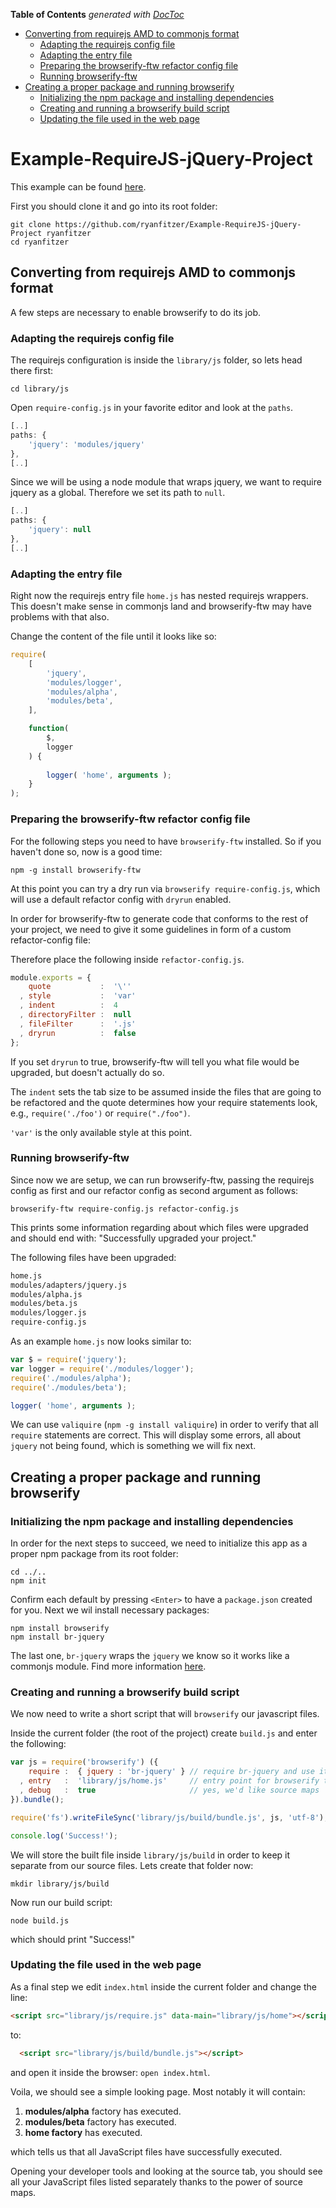 **Table of Contents**  *generated with [DocToc](http://doctoc.herokuapp.com/)*

- [Converting from requirejs AMD to commonjs format](#converting-from-requirejs-amd-to-commonjs-format)
  - [Adapting the requirejs config file](#adapting-the-requirejs-config-file)
  - [Adapting the entry file](#adapting-the-entry-file)
  - [Preparing the browserify-ftw refactor config file](#preparing-the-browserify-ftw-refactor-config-file)
  - [Running browserify-ftw](#running-browserify-ftw)
- [Creating a proper package and running browserify](#creating-a-proper-package-and-running-browserify)
  - [Initializing the npm package and installing dependencies](#initializing-the-npm-package-and-installing-dependencies)
  - [Creating and running a browserify build script](#creating-and-running-a-browserify-build-script)
  - [Updating the file used in the web page](#updating-the-file-used-in-the-web-page)

# Example-RequireJS-jQuery-Project

This example can be found [here](https://github.com/ryanfitzer/Example-RequireJS-jQuery-Project).

First you should clone it and go into its root folder:

    git clone https://github.com/ryanfitzer/Example-RequireJS-jQuery-Project ryanfitzer 
    cd ryanfitzer

## Converting from requirejs AMD to commonjs format

A few steps are necessary to enable browserify to do its job.

### Adapting the requirejs config file

The requirejs configuration is inside the `library/js` folder, so lets head there first:

    cd library/js 

Open `require-config.js` in your favorite editor and look at the `paths`.

```js
[..]
paths: {
    'jquery': 'modules/jquery'
},
[..]
```

Since we will be using a node module that wraps jquery, we want to require jquery as a global. Therefore we set its path
to `null`.

```js
[..]
paths: {
    'jquery': null
},
[..]
```

### Adapting the entry file

Right now the requirejs entry file `home.js` has nested requirejs wrappers. This doesn't make sense in commonjs land and
browserify-ftw may have problems with that also.

Change the content of the file until it looks like so:

```js
require(
    [   
        'jquery',
        'modules/logger',
        'modules/alpha',
        'modules/beta',
    ],

    function(
        $,
        logger
    ) {
        
        logger( 'home', arguments );
    }
);
```

### Preparing the browserify-ftw refactor config file

For the following steps you need to have `browserify-ftw` installed. So if you haven't done so, now is a good time:

    npm -g install browserify-ftw

At this point you can try a dry run via `browserify require-config.js`, which will use a default refactor config with
`dryrun` enabled.

In order for browserify-ftw to generate code that conforms to the rest of your project, we need to give it some
guidelines in form of a custom refactor-config file:

Therefore place the following inside `refactor-config.js`.

```js
module.exports = {
    quote           :  '\''         
  , style           :  'var'        
  , indent          :  4            
  , directoryFilter :  null         
  , fileFilter      :  '.js'        
  , dryrun          :  false        
};
```

If you set `dryrun` to true, browserify-ftw will tell you what file would be upgraded, but doesn't actually do so.

The `indent` sets the tab size to be assumed inside the files that are going to be refactored and the quote determines
how your require statements look, e.g., `require('./foo')` or `require("./foo")`.

`'var'` is the only available style at this point.

### Running browserify-ftw

Since now we are setup, we can run browserify-ftw, passing the requirejs config as first and our refactor config as
second argument as follows:

    browserify-ftw require-config.js refactor-config.js

This prints some information regarding about which files were upgraded and should end with:
"Successfully upgraded your project."

The following files have been upgraded: 

``` sh
home.js
modules/adapters/jquery.js
modules/alpha.js
modules/beta.js
modules/logger.js
require-config.js
```

As an example `home.js` now looks similar to:

```js
var $ = require('jquery');
var logger = require('./modules/logger');
require('./modules/alpha');
require('./modules/beta');

logger( 'home', arguments );
```

We can use `valiquire` (`npm -g install valiquire`) in order to verify that all `require` statements are correct.
This will display some errors, all about `jquery` not being found, which is something we will fix next.

## Creating a proper package and running browserify

### Initializing the npm package and installing dependencies

In order for the next steps to succeed, we need to initialize this app as a proper npm package from its root folder:

    cd ../..
    npm init

Confirm each default by pressing `<Enter>` to have a `package.json` created for you. Next we wil install necessary
packages:

    npm install browserify
    npm install br-jquery

The last one, `br-jquery` wraps the `jquery` we know so it works like a commonjs module. Find more information
[here](https://github.com/benatkin/br-jquery).

### Creating and running a browserify build script

We now need to write a short script that will `browserify` our javascript files.

Inside the current folder (the root of the project) create `build.js` and enter the following:

```js
var js = require('browserify') ({
    require :  { jquery : 'br-jquery' } // require br-jquery and use it wherever jquery is required
  , entry   :  'library/js/home.js'     // entry point for browserify to find all our javascript
  , debug   :  true                     // yes, we'd like source maps
}).bundle();

require('fs').writeFileSync('library/js/build/bundle.js', js, 'utf-8');

console.log('Success!');
```

We will store the built file inside `library/js/build` in order to keep it separate from our source files. Lets create
that folder now:

    mkdir library/js/build

Now run our build script:

    node build.js

which should print "Success!"

### Updating the file used in the web page

As a final step we edit `index.html` inside the current folder and change the line:

```html
<script src="library/js/require.js" data-main="library/js/home"></script>
```
to:
```html
  <script src="library/js/build/bundle.js"></script>
```

and open it inside the browser: `open index.html`.

Voila, we should see a simple looking page. Most notably it will contain:


1. **modules/alpha** factory has executed.
2. **modules/beta** factory has executed.
3. **home factory** has executed.

which tells us that all JavaScript files have successfully executed.

Opening your developer tools and looking at the source tab, you should see all your JavaScript files listed separately
thanks to the power of source maps.
